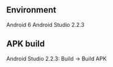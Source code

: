 ## Environment
Android 6
Android Studio 2.2.3

## APK build
Android Studio 2.2.3: Build -> Build APK 
